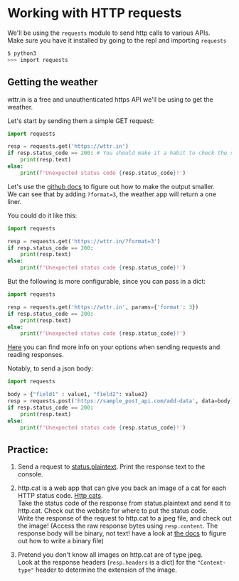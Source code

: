 # Working with HTTP requests

We'll be using the `requests` module to send http calls to various APIs.  
Make sure you have it installed by going to the repl and importing `requests`

```bash
$ python3
>>> import requests
```

## Getting the weather

wttr.in is a free and unauthenticated https API we'll be using to get the weather.

Let's start by sending them a simple GET request:

```python
import requests

resp = requests.get('https://wttr.in')
if resp.status_code == 200: # You should make it a habit to check the status code of a request instead of going straight for the body.
    print(resp.text)
else:
    print(f'Unexpected status code {resp.status_code}!')
```

Let's use the [github docs](https://github.com/chubin/wttr.in) to figure out how to make the output smaller.  
We can see that by adding `?format=3`, the weather app will return a one liner.

You could do it like this:
```python
import requests

resp = requests.get('https://wttr.in/?format=3')
if resp.status_code == 200: 
    print(resp.text)
else:
    print(f'Unexpected status code {resp.status_code}!')
```

But the following is more configurable, since you can pass in a dict:
```python
import requests

resp = requests.get('https://wttr.in', params={'format': 3})
if resp.status_code == 200: 
    print(resp.text)
else:
    print(f'Unexpected status code {resp.status_code}!')
```
[Here](https://requests.readthedocs.io/en/latest/user/quickstart/#make-a-request) you can find more info on your options when sending requests and reading responses.

Notably, to send a json body:
```python
import requests

body = {"field1" : value1, "field2": value2}
resp = requests.post('https://sample_post_api.com/add-data', data=body)
if resp.status_code == 200: 
    print(resp.text)
else:
    print(f'Unexpected status code {resp.status_code}!')

```
## Practice:
1. Send a request to [status.plaintext](https://status.plaintext.sh/). Print the response text to the console.
2. http.cat is a web app that can give you back an image of a cat for each HTTP status code. [Http cats](https://http.cat/).  
Take the status code of the response from status.plaintext and send it to http.cat. Check out the website for where to put the status code.  
Write the response of the request to http.cat to a jpeg file, and check out the image! (Access the raw response bytes using `resp.content`. The response body will be binary, not text! have a look at [the docs](https://docs.python.org/3/library/functions.html#open) to figure out how to write a binary file)

3. Pretend you don't know all images on http.cat are of type jpeg.  
Look at the response headers (`resp.headers` is a dict) for the `"Content-type"` header to determine the extension of the image.